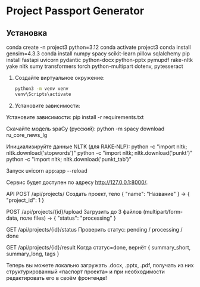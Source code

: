 # Project Passport Generator

## Установка
conda create -n project3 python=3.12
conda activate project3
conda install gensim=4.3.3
conda install numpy spacy scikit-learn pillow sqlalchemy
pip install fastapi uvicorn pydantic python-docx python-pptx pymupdf rake-nltk yake nltk sumy transformers torch python-multipart dotenv, pytesseract


1. Создайте виртуальное окружение:
   ```bash
   python3 -m venv venv
   venv\Scripts\activate

2. Установите зависимости:

Установите зависимости:
pip install -r requirements.txt

Скачайте модель spaCy (русский):
python -m spacy download ru_core_news_lg

Инициализируйте данные NLTK (для RAKE‑NLP):
python -c "import nltk; nltk.download('stopwords')"
python -c "import nltk; nltk.download('punkt')"
python -c "import nltk; nltk.download('punkt_tab')"

Запуск
uvicorn app:app --reload

Сервис будет доступен по адресу http://127.0.0.1:8000/.

API
POST /api/projects/
Создать проект, тело { "name": "Название" } → { "project_id": 1 }

POST /api/projects/{id}/upload
Загрузить до 3 файлов (multipart/form-data, поле files) → { "status": "processing" }

GET /api/projects/{id}/status
Проверить статус: pending / processing / done

GET /api/projects/{id}/result
Когда статус=done, вернёт { summary_short, summary_long, tags }

Теперь вы можете локально загружать .docx, .pptx, .pdf, получать из них структурированный «паспорт проекта» и при необходимости редактировать его в своём фронтенде!